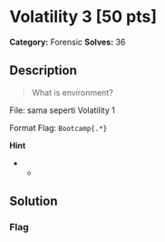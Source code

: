 # Volatility 3 [50 pts]

**Category:** Forensic
**Solves:** 36

## Description
>What is environment?

File: sama seperti Volatility 1

Format Flag: `Bootcamp{.*}`

**Hint**
* -

## Solution

### Flag

